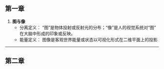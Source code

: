 ## 第一章
1. **图与像**
    * 分离定义： “图”是物体投射或反射光的分布；“像”是人的视觉系统对“图” 在大脑中形成的印象或反映。
    * 能量定义： 图像是客观世界能量或状态以可视化形式在二维平面上的投影

---

## 第二章

